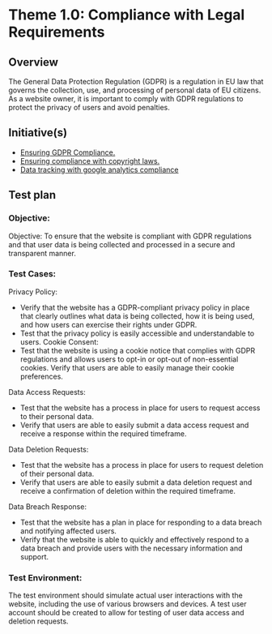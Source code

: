 # Theme 1.0: Compliance with Legal Requirements
## Overview
The General Data Protection Regulation (GDPR) is a regulation in EU law that governs the collection, use, and processing of personal data of EU citizens. As a website owner, it is important to comply with GDPR regulations to protect the privacy of users and avoid penalties.
## Initiative(s)

* [Ensuring GDPR Compliance.](initiatives/initiative_gdpr.md)
* [Ensuring compliance with copyright laws.](initiatives/initiative_copyright.md)
* [Data tracking with google analytics compliance](initiatives/initiative_googleanalytics.md)


## Test plan
### Objective:
Objective: To ensure that the website is compliant with GDPR regulations and that user data is being collected and processed in a secure and transparent manner.

### Test Cases:

Privacy Policy:

* Verify that the website has a GDPR-compliant privacy policy in place that clearly outlines what data is being collected, how it is being used, and how users can exercise their rights under GDPR.
* Test that the privacy policy is easily accessible and understandable to users.
Cookie Consent:
* Test that the website is using a cookie notice that complies with GDPR regulations and allows users to opt-in or opt-out of non-essential cookies.
Verify that users are able to easily manage their cookie preferences.

Data Access Requests:

* Test that the website has a process in place for users to request access to their personal data.
* Verify that users are able to easily submit a data access request and receive a response within the required timeframe.

Data Deletion Requests:

* Test that the website has a process in place for users to request deletion of their personal data.
* Verify that users are able to easily submit a data deletion request and receive a confirmation of deletion within the required timeframe.

Data Breach Response:

* Test that the website has a plan in place for responding to a data breach and notifying affected users.
* Verify that the website is able to quickly and effectively respond to a data breach and provide users with the necessary information and support.

### Test Environment:
The test environment should simulate actual user interactions with the website, including the use of various browsers and devices. A test user account should be created to allow for testing of user data access and deletion requests.
